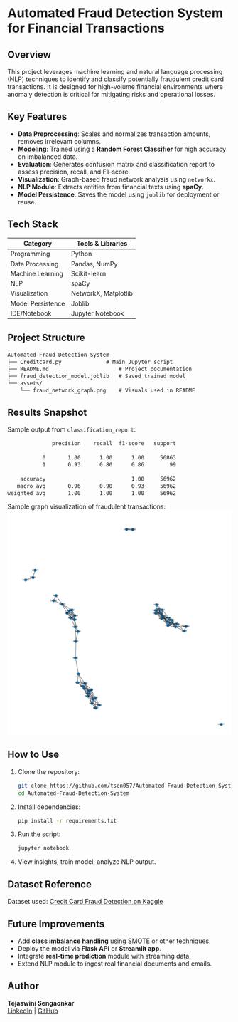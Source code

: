 # Automated Fraud Detection System for Financial Transactions

## Overview
This project leverages machine learning and natural language processing (NLP) techniques to identify and classify potentially fraudulent credit card transactions. It is designed for high-volume financial environments where anomaly detection is critical for mitigating risks and operational losses.

## Key Features
- **Data Preprocessing**: Scales and normalizes transaction amounts, removes irrelevant columns.
- **Modeling**: Trained using a **Random Forest Classifier** for high accuracy on imbalanced data.
- **Evaluation**: Generates confusion matrix and classification report to assess precision, recall, and F1-score.
- **Visualization**: Graph-based fraud network analysis using `networkx`.
- **NLP Module**: Extracts entities from financial texts using **spaCy**.
- **Model Persistence**: Saves the model using `joblib` for deployment or reuse.

## Tech Stack

| Category           | Tools & Libraries         |
|--------------------|--------------------------|
| Programming        | Python                   |
| Data Processing    | Pandas, NumPy            |
| Machine Learning   | Scikit-learn             |
| NLP                | spaCy                    |
| Visualization      | NetworkX, Matplotlib     |
| Model Persistence  | Joblib                   |
| IDE/Notebook       | Jupyter Notebook         |

## Project Structure
```
Automated-Fraud-Detection-System
├── Creditcard.py              # Main Jupyter script
├── README.md                      # Project documentation
├── fraud_detection_model.joblib   # Saved trained model
└── assets/
    └── fraud_network_graph.png    # Visuals used in README
```

## Results Snapshot

Sample output from `classification_report`:
```
              precision    recall  f1-score   support

           0       1.00      1.00      1.00     56863
           1       0.93      0.80      0.86        99

    accuracy                           1.00     56962
   macro avg       0.96      0.90      0.93     56962
weighted avg       1.00      1.00      1.00     56962
```

Sample graph visualization of fraudulent transactions:
![Fraud Network](assets/fraud_network_graph.png)

## How to Use

1. Clone the repository:
   ```bash
   git clone https://github.com/tsen057/Automated-Fraud-Detection-System.git
   cd Automated-Fraud-Detection-System
   ```

2. Install dependencies:
   ```bash
   pip install -r requirements.txt
   ```

3. Run the script:
   ```bash
   jupyter notebook
   ```

4. View insights, train model, analyze NLP output.

## Dataset Reference
Dataset used: [Credit Card Fraud Detection on Kaggle](https://www.kaggle.com/datasets/mlg-ulb/creditcardfraud)

## Future Improvements
- Add **class imbalance handling** using SMOTE or other techniques.
- Deploy the model via **Flask API** or **Streamlit app**.
- Integrate **real-time prediction** module with streaming data.
- Extend NLP module to ingest real financial documents and emails.

## Author
**Tejaswini Sengaonkar**  
[LinkedIn](https://www.linkedin.com/in/tejaswini-sengaonkar) | [GitHub](https://github.com/tsen057)
